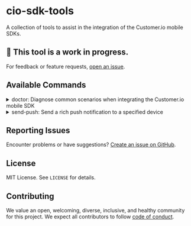 # cio-sdk-tools

A collection of tools to assist in the integration of the Customer.io mobile SDKs.

## 🚧 This tool is a work in progress. 
For feedback or feature requests, [open an issue](https://github.com/customerio/cio-sdk-tools/issues/new).

## Available Commands
<details>
      <summary>doctor: Diagnose common scenarios when integrating the Customer.io mobile SDK</summary>

   > **Warning**
   >
   > The tool aims to diagnose common scenarios when integrating the Customer.io mobile SDK in your mobile app.
   > Keep in mind that advanced or custom implementations might require manual troubleshooting.
   >
   > The tool caters to React Native, Flutter, and iOS Native applications. If you're using a different framework, you can still use the tool to diagnose your iOS Native integration.
   >
   > The tool currently recognizes:
   > - **Cocoapods**
   >
   > (Note: Swift Package Manager (SPM) is not supported at this time.)

   ## What It Does
   The tool assists in diagnosing and troubleshooting the Customer.io mobile SDK installations. It examines:

   1. **Project Setup**: Recognizing your mobile framework, such as React Native.
   2. **SDK Initialization**: Verification of the SDK's initiation within key project files based on our setup guide recommendations.
   3. **Push Notification Setup**:
      - Validation of the presence and correct embedding of Notification Service Extensions.
      - Verification of deployment target versions to ensure compatibility with the CIO SDK.
      - Examination of `AppDelegate` to ensure correct metrics tracking for push notifications.
      - Checking entitlements for push notification capabilities and potential conflicts.
   4. **Dependencies**:
      - Validation against any conflicting libraries in `package.json` and `Podfile` for now.
      - Consolidates and displays versions of key integrations like the Customer.io SDK in various configuration files.

   ### Learn More

   | Section                 | iOS                                                                                   | React Native                                                                                   | Flutter                                                                                   |
   |-------------------------|---------------------------------------------------------------------------------------|------------------------------------------------------------------------------------------------|-------------------------------------------------------------------------------------------|
   | SDK Initialization      | [Read More](https://www.customer.io/docs/sdk/ios/getting-started/#initialize-the-sdk) | [Read More](https://www.customer.io/docs/sdk/react-native/getting-started/#initialize-the-sdk) | [Read More](https://www.customer.io/docs/sdk/flutter/getting-started/#initialize-the-sdk) |
   | Push Notification Setup | [Read More](https://www.customer.io/docs/sdk/ios/push/#rich-push)                     | [Read More](https://www.customer.io/docs/sdk/react-native/push-notifications/push/)            | [Read More](https://www.customer.io/docs/sdk/flutter/push-notifications/push/)            |


   ## Usage

   ### Doctor Command
   To run the diagnostic tool:

   ```bash
   npx cio-sdk-tools@latest doctor
   ```

   **Example**:

   Export Logs to Your Preferred Location:
   ```bash
   npx cio-sdk-tools doctor@latest /path/to/project --report diagnostics_report.txt
   ```
   View Additional Options:
   ```bash
   npx cio-sdk-tools@latest doctor /path/to/project --help
   ```

</details>

<details>
   <summary>send-push: Send a rich push notification to a specified device</summary>

   ## What It Does

   The tool assists in sending a rich push notification to a specified device.
   The rich notification contains an image to be able to test that the app is configured correctly to receive rich push notifications.
   Optionally, you can also send a deep link to test that the app handles those correctly.

   ## Usage

   **Example**:

   Using the native push provider for the related device platform:

   ```bash
   npx cio-sdk-tools@latest send-push --api-key API_KEY --token DEVICE_TOKEN --platform DEVICE_PLATFORM
   ```

   Specifying a deep link to be sent with the push notification:

   ```bash
   npx cio-sdk-tools@latest send-push --api-key API_KEY --token DEVICE_TOKEN --platform DEVICE_PLATFORM --deep-link DEEP_LINK
   ```

   > **Important**
   >
   > If you are using Firebase Cloud Messaging (FCM) on iOS as your push provider, you would need to use the `--provider` flag.

   View Additional Options:
   ```bash
   npx cio-sdk-tools@latest send-push --help
   ```

</details>

## Reporting Issues
Encounter problems or have suggestions? [Create an issue on GitHub](https://github.com/customerio/cio-sdk-tools/issues).

## License
MIT License. See `LICENSE` for details.

## Contributing
We value an open, welcoming, diverse, inclusive, and healthy community for this project. We expect all contributors to follow [code of conduct](CODE_OF_CONDUCT.md).
